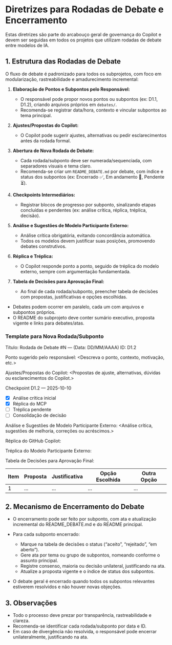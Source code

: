 
# Diretrizes para Rodadas de Debate e Encerramento

Estas diretrizes são parte do arcabouço geral de governança do Copilot e devem ser seguidas em todos os projetos que utilizam rodadas de debate entre modelos de IA.

## 1. Estrutura das Rodadas de Debate

O fluxo de debate é padronizado para todos os subprojetos, com foco em modularização, rastreabilidade e amadurecimento incremental:

1. **Elaboração de Pontos e Subpontos pelo Responsável:**
   - O responsável pode propor novos pontos ou subpontos (ex: D1.1, D1.2), criando arquivos próprios em `debates/`.
   - Recomenda-se registrar data/hora, contexto e vincular subpontos ao tema principal.

2. **Ajustes/Propostas do Copilot:**
   - O Copilot pode sugerir ajustes, alternativas ou pedir esclarecimentos antes da rodada formal.

3. **Abertura de Nova Rodada de Debate:**
   - Cada rodada/subponto deve ser numerada/sequenciada, com separadores visuais e tema claro.
   - Recomenda-se criar um `README_DEBATE.md` por debate, com índice e status dos subpontos (ex: Encerrado ✅, Em andamento 🔄, Pendente ⏳).

4. **Checkpoints Intermediários:**
   - Registrar blocos de progresso por subponto, sinalizando etapas concluídas e pendentes (ex: análise crítica, réplica, tréplica, decisão).

5. **Análise e Sugestões de Modelo Participante Externo:**
   - Análise crítica obrigatória, evitando concordância automática.
   - Todos os modelos devem justificar suas posições, promovendo debates construtivos.

6. **Réplica e Tréplica:**
   - O Copilot responde ponto a ponto, seguido de tréplica do modelo externo, sempre com argumentação fundamentada.

7. **Tabela de Decisões para Aprovação Final:**
   - Ao final de cada rodada/subponto, preencher tabela de decisões com propostas, justificativas e opções escolhidas.

- Debates podem ocorrer em paralelo, cada um com arquivos e subpontos próprios.
- O README do subprojeto deve conter sumário executivo, proposta vigente e links para debates/atas.

### Template para Nova Rodada/Subponto

Título: Rodada de Debate #N — <tema ou subponto> (Data: DD/MM/AAAA)
ID: D1.2

Ponto sugerido pelo responsável:
<Descreva o ponto, contexto, motivação, etc.>

Ajustes/Propostas do Copilot:
<Propostas de ajuste, alternativas, dúvidas ou esclarecimentos do Copilot.>

Checkpoint D1.2 — 2025-10-10
- [x] Análise crítica inicial
- [x] Réplica do MCP
- [ ] Tréplica pendente
- [ ] Consolidação de decisão

Análise e Sugestões de Modelo Participante Externo:
<Análise crítica, sugestões de melhoria, correções ou acréscimos.>

Réplica do GitHub Copilot:
<Resposta ponto a ponto do Copilot.>

Tréplica do Modelo Participante Externo:
<Resposta final do modelo externo.>

Tabela de Decisões para Aprovação Final:

| Item | Proposta | Justificativa | Opção Escolhida | Outra Opção |
|------|----------|---------------|-----------------|-------------|
| 1    | ...      | ...           | ...             | ...         |

## 2. Mecanismo de Encerramento do Debate

- O encerramento pode ser feito por subponto, com ata e atualização incremental do README_DEBATE.md e do README principal.
- Para cada subponto encerrado:
   - Marque na tabela de decisões o status (“aceito”, “rejeitado”, “em aberto”).
   - Gere ata por tema ou grupo de subpontos, nomeando conforme o assunto principal.
   - Registre consenso, maioria ou decisão unilateral, justificando na ata.
   - Atualize a proposta vigente e o índice de status dos subpontos.

- O debate geral é encerrado quando todos os subpontos relevantes estiverem resolvidos e não houver novas objeções.

## 3. Observações

- Todo o processo deve prezar por transparência, rastreabilidade e clareza.
- Recomenda-se identificar cada rodada/subponto por data e ID.
- Em caso de divergência não resolvida, o responsável pode encerrar unilateralmente, justificando na ata.
